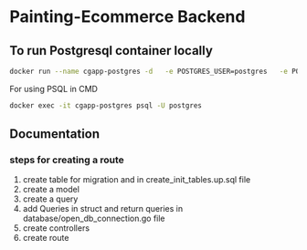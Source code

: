 
# Painting-Ecommerce Backend


## To run Postgresql container locally

```bash
docker run --name cgapp-postgres -d   -e POSTGRES_USER=postgres   -e POSTGRES_PASSWORD=password   -e POSTGRES_DB=postgres   -p 5432:5432   postgres
```
For using PSQL in CMD
```bash
docker exec -it cgapp-postgres psql -U postgres
```

## Documentation

### steps for creating a route
1. create table for migration and in create_init_tables.up.sql file
2. create a model
3. create a query
4. add Queries in struct and return queries in database/open_db_connection.go file
5. create controllers
6. create route

